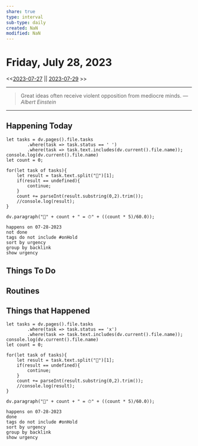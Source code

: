 ```yaml
---
share: true
type: interval
sub-type: daily
created: NaN 
modified: NaN
---
```

# Friday, July 28, 2023
<<[2023-07-27](./2023-07-27.md) || [2023-07-29](./2023-07-29.md) >>

---

> Great ideas often receive violent opposition from mediocre minds.
> — <cite>Albert Einstein</cite>

---
## Happening Today
```dataviewjs
let tasks = dv.pages().file.tasks
		.where(task => task.status == ' ')
		.where(task => task.text.includes(dv.current().file.name));
console.log(dv.current().file.name)
let count = 0;

for(let task of tasks){
	let result = task.text.split("🍅")[1];
	if(result == undefined){
		continue;
	}
	count += parseInt(result.substring(0,2).trim());
	//console.log(result);
}

dv.paragraph("🍅" + count + " = ⏱" + ((count * 5)/60.0));
```

```tasks
happens on 07-28-2023
not done
tags do not include #onHold
sort by urgency
group by backlink
show urgency
```

## Things To Do



## Routines







## Things that Happened
```dataviewjs
let tasks = dv.pages().file.tasks
		.where(task => task.status == 'x')
		.where(task => task.text.includes(dv.current().file.name));
console.log(dv.current().file.name)
let count = 0;

for(let task of tasks){
	let result = task.text.split("🍅")[1];
	if(result == undefined){
		continue;
	}
	count += parseInt(result.substring(0,2).trim());
	//console.log(result);
}

dv.paragraph("🍅" + count + " = ⏱" + ((count * 5)/60.0));
```


```tasks
happens on 07-28-2023
done
tags do not include #onHold
sort by urgency
group by backlink
show urgency
```